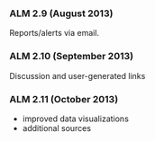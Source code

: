 ### ALM 2.9 (August 2013)
Reports/alerts via email.

### ALM 2.10 (September 2013)
Discussion and user-generated links

### ALM 2.11 (October 2013)
* improved data visualizations
* additional sources